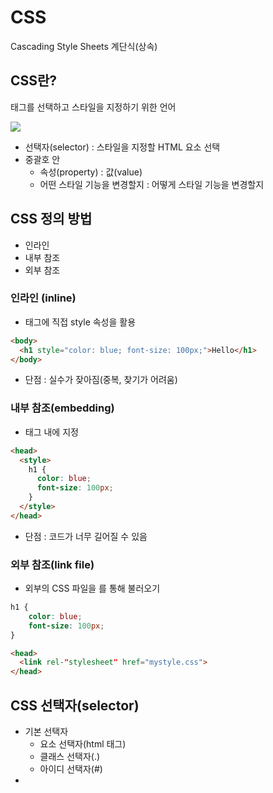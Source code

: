 # CSS
Cascading Style Sheets
계단식(상속)

## CSS란?
태그를 선택하고 스타일을 지정하기 위한 언어


![](https://s3.us-west-2.amazonaws.com/secure.notion-static.com/28e2003b-9ced-4e1b-8d94-d65d9ab0d5be/Untitled.png?X-Amz-Algorithm=AWS4-HMAC-SHA256&X-Amz-Content-Sha256=UNSIGNED-PAYLOAD&X-Amz-Credential=AKIAT73L2G45EIPT3X45%2F20220805%2Fus-west-2%2Fs3%2Faws4_request&X-Amz-Date=20220805T144047Z&X-Amz-Expires=86400&X-Amz-Signature=dd5475766d58b2045a25507b5ffdd89e6882edb3aaa2c7fac7a42ee88bc43289&X-Amz-SignedHeaders=host&response-content-disposition=filename%20%3D%22Untitled.png%22&x-id=GetObject)

- 선택자(selector) : 스타일을 지정할 HTML 요소 선택
- 중괄호 안
  - 속성(property) : 값(value)
  - 어떤 스타일 기능을 변경할지 : 어떻게 스타일 기능을 변경할지

## CSS 정의 방법
- 인라인
- 내부 참조
- 외부 참조

### 인라인 (inline)
- 태그에 직접 style 속성을 활용
```html
<body>
  <h1 style="color: blue; font-size: 100px;">Hello</h1>
</body>
```
- 단점 : 실수가 잦아짐(중복, 찾기가 어려움)

### 내부 참조(embedding)
- <head> 태그 내에 지정
```html
<head>
  <style>
    h1 {
      color: blue;
      font-size: 100px;
    }
  </style>
</head>
```
- 단점 : 코드가 너무 길어질 수 있음

### 외부 참조(link file)
- 외부의 CSS 파일을 <link>를 통해 불러오기
```CSS
h1 {
    color: blue;
    font-size: 100px;
}
```
```html
<head>
  <link rel-"stylesheet" href="mystyle.css">
</head>
```

## CSS 선택자(selector)
- 기본 선택자
  - 요소 선택자(html 태그)
  - 클래스 선택자(.)
  - 아이디 선택자(#)
- 